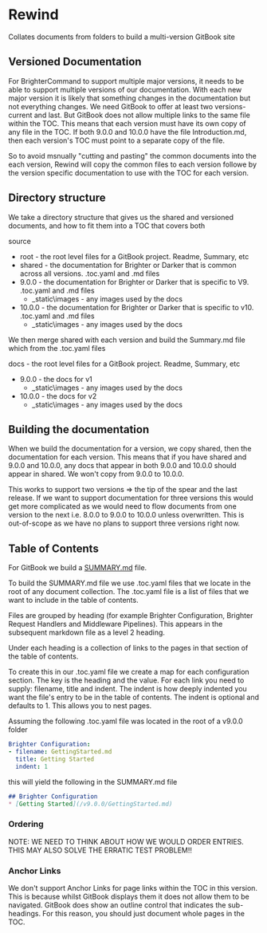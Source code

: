 # Rewind
Collates documents from folders to build a multi-version GitBook site

## Versioned Documentation

For BrighterCommand to support multiple major versions, it needs to be able to support multiple versions of our documentation.
With each new major version it is likely that something changes in the documentation but not everything changes. We need GitBook to
offer at least two versions- current and last. But GitBook does not allow multiple links to the same file within the TOC. This
means that each version must have its own copy of any file in the TOC. If both 9.0.0 and 10.0.0 have the file Introduction.md, then
each version's TOC must point to a separate copy of the file. 

So to avoid msnually "cutting and pasting" the common documents into the each version, Rewind will copy the common files to each 
version followe by the version specific documentation to use with the TOC for each version.

## Directory structure

We take a directory structure that gives us the shared and versioned documents, and how to fit them into a TOC that covers both

source
- root - the root level files for a GitBook project. Readme, Summary, etc
- shared - the documentation for Brighter or Darker that is common across all versions. .toc.yaml and .md files
- 9.0.0 - the documentation for Brighter or Darker that is specific to V9. .toc.yaml and .md files
  - _static\images - any images used by the docs
- 10.0.0 - the documentation for Brighter or Darker that is specific to v10. .toc.yaml and .md files
  - _static\images - any images used by the docs
 
We then merge shared with each version and build the Summary.md file which from the .toc.yaml files

docs - the root level files for a GitBook project. Readme, Summary, etc
- 9.0.0 - the docs for v1
  - _static\images - any images used by the docs
- 10.0.0 - the docs for v2
  - _static\images - any images used by the docs

## Building the documentation

When we build the documentation for a version, we copy shared, then the documentation for each version. This means that 
if you have shared and 9.0.0 and 10.0.0, any docs that appear in both 9.0.0 and 10.0.0 should appear in shared. We won't copy 
from 9.0.0 to 10.0.0. 

This works to support two versions => the tip of the spear and the last release. If we want to support documentation for three versions
this would get more complicated as we would need to flow documents from one version to the next i.e. 8.0.0 to 9.0.0 to 10.0.0 unless 
overwritten. This is out-of-scope as we have no plans to support three versions right now.

## Table of Contents

For GitBook we build a [SUMMARY.md](https://docs.gitbook.com/product-tour/git-sync/content-configuration) file.

To build the SUMMARY.md file we use .toc.yaml files that we locate in the root of any document collection. 
The .toc.yaml file is a list of files that we want to include in the table of contents. 

Files are grouped by heading (for example Brighter Configuration, Brighter Request Handlers and Middleware Pipelines). 
This appears in the subsequent markdown file as a level 2 heading.

Under each heading is a collection of links to the pages in that section of the table of contents.

To create this in our .toc.yaml file we create a map for each configuration section. The key is the heading and the value. 
For each link you need to supply: filename, title and indent. The indent is how deeply indented you want the 
file's entry to be in the table of contents. The indent is optional and defaults to 1. This allows you to nest pages.

Assuming the following .toc.yaml file was located in the root of a v9.0.0 folder

```yaml
Brighter Configuration:
- filename: GettingStarted.md
  title: Getting Started
  indent: 1
```

this will yield the following in the SUMMARY.md file

```markdown
## Brighter Configuration
* [Getting Started](/v9.0.0/GettingStarted.md)
```

### Ordering

NOTE: WE NEED TO THINK ABOUT HOW WE WOULD ORDER ENTRIES. THIS MAY ALSO SOLVE THE ERRATIC TEST PROBLEM!!

### Anchor Links

We don't support Anchor Links for page links within the TOC in this version. This is because whilst GitBook displays them 
it does not allow them to be navigated. GitBook does show an outline control that indicates the sub-headings. For this
reason, you should just document whole pages in the TOC.








